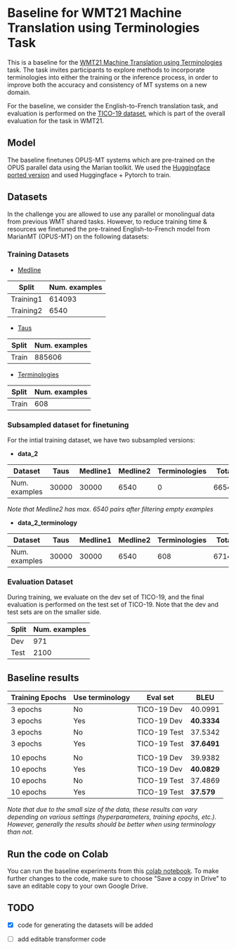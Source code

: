 # Baseline for WMT21 Machine Translation using Terminologies Task

This is a baseline for the [WMT21 Machine Translation using Terminologies](http://www.statmt.org/wmt21/terminology-task.html) task. The task invites participants to explore methods to incorporate terminologies into either the training or the inference process, in order to improve both the accuracy and consistency of MT systems on a new domain. 

For the baseline, we consider the English-to-French translation task, and evaluation is performed on the [TICO-19 dataset](https://tico-19.github.io/), which is part of the overall evaluation for the task in WMT21.

## Model

The baseline finetunes OPUS-MT systems which are pre-trained on the OPUS parallel data using the Marian toolkit. We used the [Huggingface ported version](https://huggingface.co/Helsinki-NLP/opus-mt-en-fr) and used Huggingface + Pytorch to train.

## Datasets

In the challenge you are allowed to use any parallel or monolingual data from previous WMT shared tasks. However, to reduce training time & resources we finetuned the pre-trained English-to-French model from MarianMT (OPUS-MT) on the following datasets:

### Training Datasets

* [Medline](https://github.com/biomedical-translation-corpora/corpora)

 | Split  | Num. examples |
 | ----------- | ----------- |
 | Training1  | 614093 |
 | Training2  | 6540 |
  
* [Taus](https://md.taus.net/corona)

 | Split  | Num. examples |
 | ----------- | ----------- |
 | Train  | 885606 |
  
* [Terminologies](http://data.statmt.org/wmt21/terminology-task/)
 
 | Split  | Num. examples |
 | ----------- | ----------- |
 | Train  | 608 |

### Subsampled dataset for finetuning
For the intial training dataset, we have two subsampled versions:
* **data_2**

| Dataset  | Taus | Medline1 | Medline2 | Terminologies | Total |
| ----------- | ----------- | ----------- | ----------- | ----------- | ----------- |
| Num. examples  | 30000 | 30000 | 6540 | 0 | 66540 |

*Note that Medline2 has max. 6540 pairs after filtering empty examples*

* **data_2_terminology**

| Dataset  | Taus | Medline1 | Medline2 | Terminologies | Total |
| ----------- | ----------- | ----------- | ----------- | ----------- | ----------- |
| Num. examples  | 30000 | 30000 | 6540 | 608 | 67148 |

### Evaluation Dataset

During training, we evaluate on the dev set of TICO-19, and the final evaluation is performed on the test set of TICO-19. Note that the dev and test sets are on the smaller side.

| Split  | Num. examples |
| ----------- | ----------- |
| Dev  | 971 |
| Test  | 2100 |


## Baseline results

| Training Epochs  | Use terminology | Eval set | BLEU |
| ------------- | ------------- | ------------- | ------------- |
| 3 epochs  | No  | TICO-19 Dev  | 40.0991  |
| 3 epochs  | Yes  | TICO-19 Dev  | **40.3334**  |
| 3 epochs  | No  | TICO-19 Test  | 37.5342  |
| 3 epochs  | Yes  | TICO-19 Test  | **37.6491**  |
||||
| 10 epochs  | No  | TICO-19 Dev  | 39.9382  |
| 10 epochs  | Yes  | TICO-19 Dev  | **40.0829**  |
| 10 epochs  | No  | TICO-19 Test  | 37.4869  |
| 10 epochs  | Yes  | TICO-19 Test  | **37.579**  |

*Note that due to the small size of the data, these results can vary depending on various settings (hyperparameters, training epochs, etc.). However, generally the results should be better when using terminology than not.*

## Run the code on Colab 

You can run the baseline experiments from this [colab notebook](https://colab.research.google.com/drive/1udhccAi9VTYnl6ZcfkaDLX8YaXV4v4Q1?usp=sharing). To make further changes to the code, make sure to choose "Save a copy in Drive" to save an editable copy to your own Google Drive.

## TODO

- [x] code for generating the datasets will be added
- [ ] add editable transformer code


